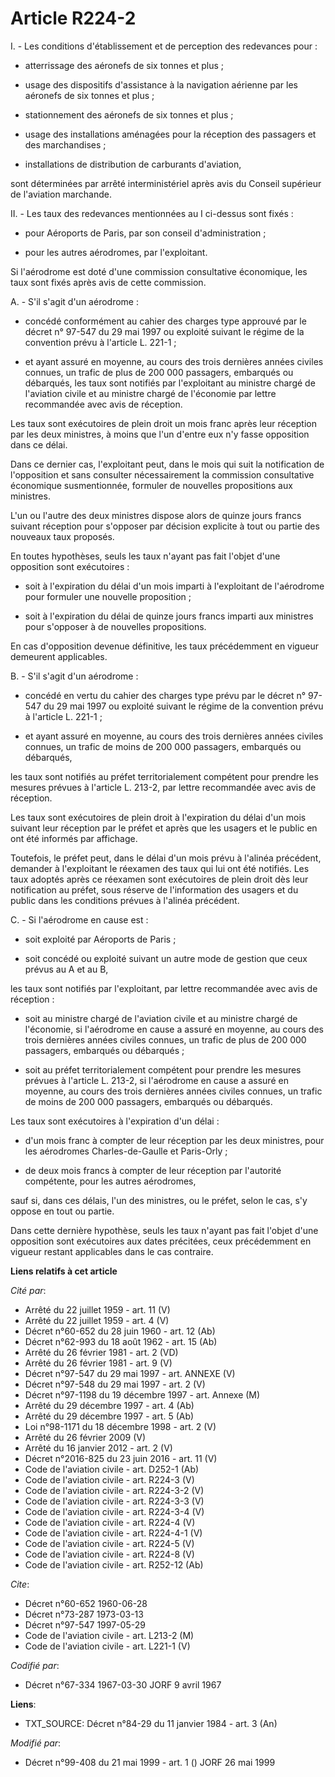 # Article R224-2

I. - Les conditions d'établissement et de perception des redevances pour :

- atterrissage des aéronefs de six tonnes et plus ;

- usage des dispositifs d'assistance à la navigation aérienne par les aéronefs de six tonnes et plus ;

- stationnement des aéronefs de six tonnes et plus ;

- usage des installations aménagées pour la réception des passagers et des marchandises ;

- installations de distribution de carburants d'aviation,

sont déterminées par arrêté interministériel après avis du Conseil supérieur de l'aviation marchande.

II. - Les taux des redevances mentionnées au I ci-dessus sont fixés :

- pour Aéroports de Paris, par son conseil d'administration ;

- pour les autres aérodromes, par l'exploitant.

Si l'aérodrome est doté d'une commission consultative économique, les taux sont fixés après avis de cette commission.

A. - S'il s'agit d'un aérodrome :

- concédé conformément au cahier des charges type approuvé par le décret n° 97-547 du 29 mai 1997 ou exploité suivant le
régime de la convention prévu à l'article L. 221-1 ;

- et ayant assuré en moyenne, au cours des trois dernières années civiles connues, un trafic de plus de 200 000 passagers,
embarqués ou débarqués, les taux sont notifiés par l'exploitant au ministre chargé de l'aviation civile et au ministre chargé
de l'économie par lettre recommandée avec avis de réception.

Les taux sont exécutoires de plein droit un mois franc après leur réception par les deux ministres, à moins que l'un d'entre
eux n'y fasse opposition dans ce délai.

Dans ce dernier cas, l'exploitant peut, dans le mois qui suit la notification de l'opposition et sans consulter
nécessairement la commission consultative économique susmentionnée, formuler de nouvelles propositions aux ministres.

L'un ou l'autre des deux ministres dispose alors de quinze jours francs suivant réception pour s'opposer par décision
explicite à tout ou partie des nouveaux taux proposés.

En toutes hypothèses, seuls les taux n'ayant pas fait l'objet d'une opposition sont exécutoires :

- soit à l'expiration du délai d'un mois imparti à l'exploitant de l'aérodrome pour formuler une nouvelle proposition ;

- soit à l'expiration du délai de quinze jours francs imparti aux ministres pour s'opposer à de nouvelles propositions.

En cas d'opposition devenue définitive, les taux précédemment en vigueur demeurent applicables.

B. - S'il s'agit d'un aérodrome :

- concédé en vertu du cahier des charges type prévu par le décret n° 97-547 du 29 mai 1997 ou exploité suivant le régime de
la convention prévu à l'article L. 221-1 ;

- et ayant assuré en moyenne, au cours des trois dernières années civiles connues, un trafic de moins de 200 000 passagers,
embarqués ou débarqués,

les taux sont notifiés au préfet territorialement compétent pour prendre les mesures prévues à l'article L. 213-2, par lettre
recommandée avec avis de réception.

Les taux sont exécutoires de plein droit à l'expiration du délai d'un mois suivant leur réception par le préfet et après que
les usagers et le public en ont été informés par affichage.

Toutefois, le préfet peut, dans le délai d'un mois prévu à l'alinéa précédent, demander à l'exploitant le réexamen des taux
qui lui ont été notifiés. Les taux adoptés après ce réexamen sont exécutoires de plein droit dès leur notification au préfet,
sous réserve de l'information des usagers et du public dans les conditions prévues à l'alinéa précédent.

C. - Si l'aérodrome en cause est :

- soit exploité par Aéroports de Paris ;

- soit concédé ou exploité suivant un autre mode de gestion que ceux prévus au A et au B,

les taux sont notifiés par l'exploitant, par lettre recommandée avec avis de réception :

- soit au ministre chargé de l'aviation civile et au ministre chargé de l'économie, si l'aérodrome en cause a assuré en
moyenne, au cours des trois dernières années civiles connues, un trafic de plus de 200 000 passagers, embarqués ou
débarqués ;

- soit au préfet territorialement compétent pour prendre les mesures prévues à l'article L. 213-2, si l'aérodrome en cause a
assuré en moyenne, au cours des trois dernières années civiles connues, un trafic de moins de 200 000 passagers, embarqués ou
débarqués.

Les taux sont exécutoires à l'expiration d'un délai :

- d'un mois franc à compter de leur réception par les deux ministres, pour les aérodromes Charles-de-Gaulle et Paris-Orly ;

- de deux mois francs à compter de leur réception par l'autorité compétente, pour les autres aérodromes,

sauf si, dans ces délais, l'un des ministres, ou le préfet, selon le cas, s'y oppose en tout ou partie.

Dans cette dernière hypothèse, seuls les taux n'ayant pas fait l'objet d'une opposition sont exécutoires aux dates précitées,
ceux précédemment en vigueur restant applicables dans le cas contraire.

**Liens relatifs à cet article**

_Cité par_:

  - Arrêté du 22 juillet 1959 - art. 11 (V)
  - Arrêté du 22 juillet 1959 - art. 4 (V)
  - Décret n°60-652 du 28 juin 1960 - art. 12 (Ab)
  - Décret n°62-993 du 18 août 1962 - art. 15 (Ab)
  - Arrêté du 26 février 1981 - art. 2 (VD)
  - Arrêté du 26 février 1981 - art. 9 (V)
  - Décret n°97-547 du 29 mai 1997 - art. ANNEXE (V)
  - Décret n°97-548 du 29 mai 1997 - art. 2 (V)
  - Décret n°97-1198 du 19 décembre 1997 - art. Annexe (M)
  - Arrêté du 29 décembre 1997 - art. 4 (Ab)
  - Arrêté du 29 décembre 1997 - art. 5 (Ab)
  - Loi n°98-1171 du 18 décembre 1998 - art. 2 (V)
  - Arrêté du 26 février 2009 (V)
  - Arrêté du 16 janvier 2012 - art. 2 (V)
  - Décret n°2016-825 du 23 juin 2016 - art. 11 (V)
  - Code de l'aviation civile - art. D252-1 (Ab)
  - Code de l'aviation civile - art. R224-3 (V)
  - Code de l'aviation civile - art. R224-3-2 (V)
  - Code de l'aviation civile - art. R224-3-3 (V)
  - Code de l'aviation civile - art. R224-3-4 (V)
  - Code de l'aviation civile - art. R224-4 (V)
  - Code de l'aviation civile - art. R224-4-1 (V)
  - Code de l'aviation civile - art. R224-5 (V)
  - Code de l'aviation civile - art. R224-8 (V)
  - Code de l'aviation civile - art. R252-12 (Ab)

_Cite_:

  - Décret n°60-652 1960-06-28
  - Décret n°73-287 1973-03-13
  - Décret n°97-547 1997-05-29
  - Code de l'aviation civile - art. L213-2 (M)
  - Code de l'aviation civile - art. L221-1 (V)

_Codifié par_:

  - Décret n°67-334 1967-03-30 JORF 9 avril 1967

**Liens**:

  - TXT_SOURCE: Décret n°84-29 du 11 janvier 1984 - art. 3 (An)

_Modifié par_:

  - Décret n°99-408 du 21 mai 1999 - art. 1 () JORF 26 mai 1999
